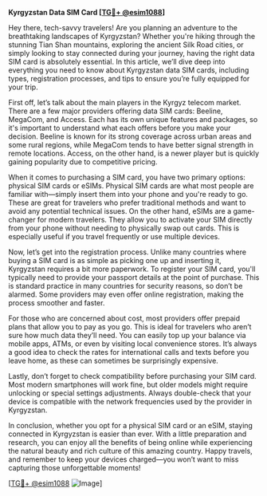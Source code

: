 **Kyrgyzstan Data SIM Card [[TG💪+ @esim1088](https://t.me/s/esim1088)]**

Hey there, tech-savvy travelers! Are you planning an adventure to the breathtaking landscapes of Kyrgyzstan? Whether you're hiking through the stunning Tian Shan mountains, exploring the ancient Silk Road cities, or simply looking to stay connected during your journey, having the right data SIM card is absolutely essential. In this article, we’ll dive deep into everything you need to know about Kyrgyzstan data SIM cards, including types, registration processes, and tips to ensure you’re fully equipped for your trip.

First off, let’s talk about the main players in the Kyrgyz telecom market. There are a few major providers offering data SIM cards: Beeline, MegaCom, and Access. Each has its own unique features and packages, so it's important to understand what each offers before you make your decision. Beeline is known for its strong coverage across urban areas and some rural regions, while MegaCom tends to have better signal strength in remote locations. Access, on the other hand, is a newer player but is quickly gaining popularity due to competitive pricing.

When it comes to purchasing a SIM card, you have two primary options: physical SIM cards or eSIMs. Physical SIM cards are what most people are familiar with—simply insert them into your phone and you're ready to go. These are great for travelers who prefer traditional methods and want to avoid any potential technical issues. On the other hand, eSIMs are a game-changer for modern travelers. They allow you to activate your SIM directly from your phone without needing to physically swap out cards. This is especially useful if you travel frequently or use multiple devices.

Now, let’s get into the registration process. Unlike many countries where buying a SIM card is as simple as picking one up and inserting it, Kyrgyzstan requires a bit more paperwork. To register your SIM card, you'll typically need to provide your passport details at the point of purchase. This is standard practice in many countries for security reasons, so don’t be alarmed. Some providers may even offer online registration, making the process smoother and faster.

For those who are concerned about cost, most providers offer prepaid plans that allow you to pay as you go. This is ideal for travelers who aren’t sure how much data they’ll need. You can easily top up your balance via mobile apps, ATMs, or even by visiting local convenience stores. It’s always a good idea to check the rates for international calls and texts before you leave home, as these can sometimes be surprisingly expensive.

Lastly, don’t forget to check compatibility before purchasing your SIM card. Most modern smartphones will work fine, but older models might require unlocking or special settings adjustments. Always double-check that your device is compatible with the network frequencies used by the provider in Kyrgyzstan.

In conclusion, whether you opt for a physical SIM card or an eSIM, staying connected in Kyrgyzstan is easier than ever. With a little preparation and research, you can enjoy all the benefits of being online while experiencing the natural beauty and rich culture of this amazing country. Happy travels, and remember to keep your devices charged—you won’t want to miss capturing those unforgettable moments!

[[TG💪+ @esim1088](https://t.me/s/esim1088) ![Image](https://i.postimg.cc/Y0z9fWf4/image.png)]